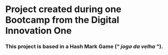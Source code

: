# Project created during one Bootcamp from the Digital Innovation One

### This project is based in a Hash Mark Game (" *jogo da velha* "). 